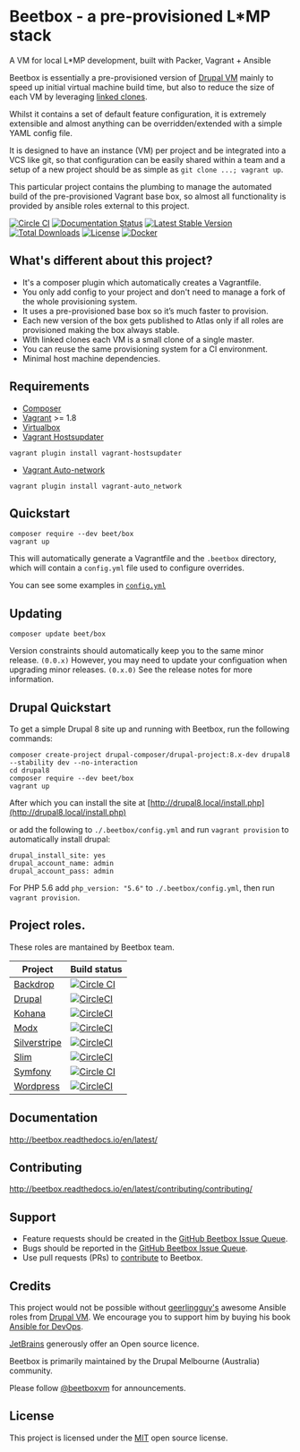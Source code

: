 # Beetbox - a pre-provisioned L*MP stack

A VM for local L*MP development, built with Packer, Vagrant + Ansible

Beetbox is essentially a pre-provisioned version of [Drupal VM](http://www.drupalvm.com/) mainly to speed up initial virtual machine build time, but also to reduce the size of each VM by leveraging [linked clones](https://www.hashicorp.com/blog/vagrant-1-8.html).

Whilst it contains a set of default feature configuration, it is extremely extensible and almost anything can be overridden/extended with a simple YAML config file.

It is designed to have an instance (VM) per project and be integrated into a VCS like git, so that configuration can be easily shared within a team and a setup of a new project should be as simple as `git clone ...; vagrant up`.

This particular project contains the plumbing to manage the automated build of the pre-provisioned Vagrant base box, so almost all functionality is provided by ansible roles external to this project.

[![Circle CI](https://circleci.com/gh/beetboxvm/beetbox.svg?style=shield)](https://circleci.com/gh/beetboxvm/beetbox) [![Documentation Status](https://readthedocs.org/projects/beetbox/badge/?version=stable)](http://beetbox.readthedocs.org/en/stable/?badge=stable)
[![Latest Stable Version](https://poser.pugx.org/beet/box/v/stable)](https://packagist.org/packages/beet/box)
[![Total Downloads](https://poser.pugx.org/beet/box/downloads)](https://packagist.org/packages/beet/box)
[![License](https://poser.pugx.org/beet/box/license)](https://packagist.org/packages/beet/box)
[![Docker](https://img.shields.io/docker/build/beet/box.svg)](https://hub.docker.com/r/beet/box/builds/)

## What's different about this project?

* It's a composer plugin which automatically creates a Vagrantfile.
* You only add config to your project and don't need to manage a fork of the whole provisioning system.
* It uses a pre-provisioned base box so it’s much faster to provision.
* Each new version of the box gets published to Atlas only if all roles are provisioned making the box always stable.
* With linked clones each VM is a small clone of a single master.
* You can reuse the same provisioning system for a CI environment.
* Minimal host machine dependencies.

## Requirements

* [Composer](https://getcomposer.org/download/)
* [Vagrant](https://www.vagrantup.com/) >= 1.8
* [Virtualbox](https://www.virtualbox.org/)
* [Vagrant Hostsupdater](https://github.com/cogitatio/vagrant-hostsupdater)
```
vagrant plugin install vagrant-hostsupdater
```
* [Vagrant Auto-network](https://github.com/oscar-stack/vagrant-auto_network)
```
vagrant plugin install vagrant-auto_network
```

## Quickstart

```
composer require --dev beet/box
vagrant up
```

This will automatically generate a Vagrantfile and the `.beetbox` directory, which will contain a `config.yml` file used to configure overrides.

You can see some examples in [`config.yml`](https://github.com/beetboxvm/beetbox/blob/master/.beetbox/config.yml)

## Updating

```
composer update beet/box
```

Version constraints should automatically keep you to the same minor release. `(0.0.x)`
However, you may need to update your configuation when upgrading minor releases. `(0.x.0)`
See the release notes for more information.

## Drupal Quickstart

To get a simple Drupal 8 site up and running with Beetbox, run the following commands:

```
composer create-project drupal-composer/drupal-project:8.x-dev drupal8 --stability dev --no-interaction
cd drupal8
composer require --dev beet/box
vagrant up
```

After which you can install the site at [http://drupal8.local/install.php](http://drupal8.local/install.php)

or add the following to `./.beetbox/config.yml` and run `vagrant provision` to automatically install drupal:

```
drupal_install_site: yes
drupal_account_name: admin
drupal_account_pass: admin
```

For PHP 5.6 add `php_version: "5.6"` to `./.beetbox/config.yml`, then run `vagrant provision`.

## Project roles.

These roles are mantained by Beetbox team.

| Project | Build status |
| --- | --- |
| [Backdrop](https://github.com/beetboxvm/ansible-role-beetbox-backdrop) | [![Circle CI](https://circleci.com/gh/beetboxvm/ansible-role-beetbox-backdrop.svg?style=shield)](https://circleci.com/gh/beetboxvm/ansible-role-beetbox-backdrop) |
| [Drupal](https://github.com/beetboxvm/ansible-role-beetbox-drupal) | [![CircleCI](https://circleci.com/gh/beetboxvm/ansible-role-beetbox-drupal.svg?style=shield)](https://circleci.com/gh/beetboxvm/ansible-role-beetbox-drupal) |
| [Kohana](https://github.com/beetboxvm/ansible-role-beetbox-kohana) | [![CircleCI](https://circleci.com/gh/beetboxvm/ansible-role-beetbox-kohana.svg?style=shield)](https://circleci.com/gh/beetboxvm/ansible-role-beetbox-kohana) |
| [Modx](https://github.com/beetboxvm/ansible-role-beetbox-modx) | [![CircleCI](https://circleci.com/gh/beetboxvm/ansible-role-beetbox-modx.svg?style=shield)](https://circleci.com/gh/beetboxvm/ansible-role-beetbox-modx) |
| [Silverstripe](https://github.com/beetboxvm/ansible-role-beetbox-silverstripe) | [![CircleCI](https://circleci.com/gh/beetboxvm/ansible-role-beetbox-silverstripe.svg?style=shield)](https://circleci.com/gh/beetboxvm/ansible-role-beetbox-silverstripe) |
| [Slim](https://github.com/beetboxvm/ansible-role-beetbox-slim) | [![CircleCI](https://circleci.com/gh/beetboxvm/ansible-role-beetbox-slim.svg?style=shield)](https://circleci.com/gh/beetboxvm/ansible-role-beetbox-slim) |
| [Symfony](https://github.com/beetboxvm/ansible-role-beetbox-symfony) | [![Circle CI](https://circleci.com/gh/beetboxvm/ansible-role-beetbox-symfony.svg?style=shield)](https://circleci.com/gh/beetboxvm/ansible-role-beetbox-symfony) |
| [Wordpress](https://github.com/beetboxvm/ansible-role-beetbox-wordpress) | [![CircleCI](https://circleci.com/gh/beetboxvm/ansible-role-beetbox-wordpress.svg?style=shield)](https://circleci.com/gh/beetboxvm/ansible-role-beetbox-wordpress) |

## Documentation

http://beetbox.readthedocs.io/en/latest/

## Contributing

http://beetbox.readthedocs.io/en/latest/contributing/contributing/

## Support

* Feature requests should be created in the [GitHub Beetbox Issue Queue](https://github.com/beetboxvm/beetbox/issues).
* Bugs should be reported in the [GitHub Beetbox Issue Queue](https://github.com/beetboxvm/beetbox/issues).
* Use pull requests (PRs) to [contribute](http://beetbox.readthedocs.io/en/latest/contributing/contributing/) to Beetbox.

## Credits
This project would not be possible without [geerlingguy's](https://github.com/geerlingguy) awesome Ansible roles from [Drupal VM](https://github.com/geerlingguy/drupal-vm).
We encourage you to support him by buying his book [Ansible for DevOps](http://ansiblefordevops.com/).

[JetBrains](https://www.jetbrains.com/phpstorm/) generously offer an Open source licence.

Beetbox is primarily maintained by the Drupal Melbourne (Australia) community.

Please follow [@beetboxvm](https://twitter.com/beetboxvm) for announcements.

## License

This project is licensed under the [MIT](https://opensource.org/licenses/MIT) open source license.

